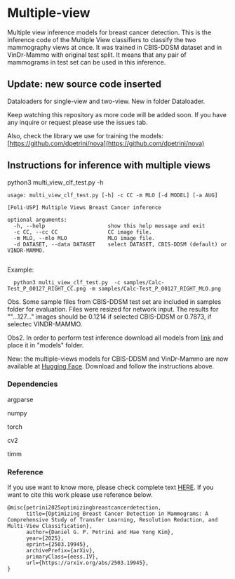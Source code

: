 # Multiple-view
Multiple view inference models for breast cancer detection.
This is the inference code of the Multiple View classifiers to classify the two mammography views at once. It was trained in CBIS-DDSM dataset and in VinDr-Mammo with original test split. It means that any pair of mammograms in test set can be used in this inference.

## Update: new source code inserted 

Dataloaders for single-view and two-view. New in folder Dataloader.

Keep watching this repository as more code will be added soon.
If you have any inquire or request please use the issues tab.

Also, check the library we use for training the models: [https://github.com/dpetrini/nova](https://github.com/dpetrini/nova)


## Instructions for inference with multiple views

python3 multi_view_clf_test.py -h

```
usage: multi_view_clf_test.py [-h] -c CC -m MLO [-d MODEL] [-a AUG]

[Poli-USP] Multiple Views Breast Cancer inference

optional arguments:
  -h, --help                    show this help message and exit
  -c CC, --cc CC                CC image file.
  -m MLO, --mlo MLO             MLO image file.
  -d DATASET, --data DATASET    select DATASET, CBIS-DDSM (default) or VINDR-MAMMO.
  
```

  Example:
```
  python3 multi_view_clf_test.py  -c samples/Calc-Test_P_00127_RIGHT_CC.png -m samples/Calc-Test_P_00127_RIGHT_MLO.png
```
Obs. Some sample files from CBIS-DDSM test set are included in samples folder for evaluation. Files were resized for network input. The results for ""...127..." images should be 0.1214 if selected CBIS-DDSM or 0.7873, if selectec VINDR-MAMMO.

Obs2. In order to perform test inference download all models from [link](https://drive.google.com/drive/folders/1aQqX2F5f62D2GZOeZmGrmPvwLy_tG9Tr?usp=sharing) and place it in "models" folder.

New: the multiple-views models for CBIS-DDSM and VinDr-Mammo are now available at [Hugging Face](https://huggingface.co/dpetrini). Download and follow the instructions above.

### Dependencies
argparse

numpy

torch

cv2

timm


### Reference
If you use want to know more, please check complete text [HERE](https://arxiv.org/abs/2503.19945). If you want to cite this work please use reference below.

```
@misc{petrini2025optimizingbreastcancerdetection,
      title={Optimizing Breast Cancer Detection in Mammograms: A Comprehensive Study of Transfer Learning, Resolution Reduction, and Multi-View Classification}, 
      author={Daniel G. P. Petrini and Hae Yong Kim},
      year={2025},
      eprint={2503.19945},
      archivePrefix={arXiv},
      primaryClass={eess.IV},
      url={https://arxiv.org/abs/2503.19945}, 
}
